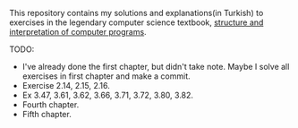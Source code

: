 This repository contains my solutions and explanations(in Turkish) to exercises in the legendary computer science textbook, [structure and interpretation of computer programs](http://mitpress.mit.edu/sicp/).


TODO:

- I've already done the first chapter, but didn't take note. Maybe I solve all exercises in first chapter and make a commit.
- Exercise 2.14, 2.15, 2.16.
- Ex 3.47, 3.61, 3.62, 3.66, 3.71, 3.72, 3.80, 3.82.
- Fourth chapter.
- Fifth chapter.


